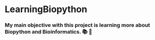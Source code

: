 # LearningBiopython
### My main objective with this project is learning more about Biopython and Bioinformatics. 📚 🔬
